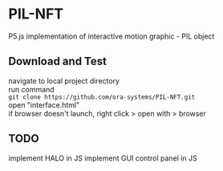 # PIL-NFT

P5.js implementation of interactive motion graphic - PIL object

## Download and Test

navigate to local project directory\
run command\
	`git clone https://github.com/ora-systems/PIL-NFT.git`\
open "interface.html"\
if browser doesn't launch, right click > open with > browser

## TODO

implement HALO in JS
implement GUI control panel in JS 
